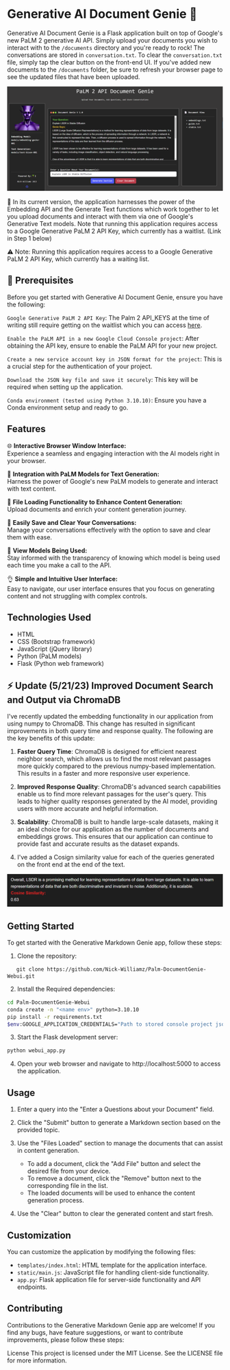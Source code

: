 # Generative AI Document Genie :genie:

Generative AI Document Genie is a Flask application built on top of Google's new PaLM 2 generative AI API. Simply upload your documents you wish to interact with to the `/documents` directory and you're ready to rock! The conversations are stored in `conversation.txt`. To clear the `conversation.txt` file, simply tap the clear button on the front-end UI. If you've added new documents to the `/documents` folder, be sure to refresh your browser page to see the updated files that have been uploaded. 

![Image showing working application running in browser](/static/img/PaLM2_Doc_Genie.png)

:rocket: In its current version, the application harnesses the power of the Embedding API and the Generate Text functions which work together to let you upload documents and interact with them via one of Google's Generative Text models. Note that running this application requires access to a Google Generative PaLM 2 API Key, which currently has a waitlist. (Link in Step 1 below)

⚠️ Note: Running this application requires access to a Google Generative PaLM 2 API Key, which currently has a waiting list.

## :key: Prerequisites

Before you get started with Generative AI Document Genie, ensure you have the following:

`Google Generative PaLM 2 API Key`:
   The Palm 2 API_KEYS at the time of writing still require getting on the waitlist which you can access [here](https://developers.generativeai.google/).

`Enable the PaLM API in a new Google Cloud Console project`:
   After obtaining the API key, ensure to enable the PaLM API for your new project.

`Create a new service account key in JSON format for the project`:
   This is a crucial step for the authentication of your project.

`Download the JSON key file and save it securely`:
   This key will be required when setting up the application.

`Conda environment (tested using Python 3.10.10)`:
   Ensure you have a Conda environment setup and ready to go.

## Features

🌐 **Interactive Browser Window Interface:**  
Experience a seamless and engaging interaction with the AI models right in your browser.

🤖 **Integration with PaLM Models for Text Generation:**  
Harness the power of Google's new PaLM models to generate and interact with text content.

📁 **File Loading Functionality to Enhance Content Generation:**  
Upload documents and enrich your content generation journey.

💾 **Easily Save and Clear Your Conversations:**  
Manage your conversations effectively with the option to save and clear them with ease.

👀 **View Models Being Used:**  
Stay informed with the transparency of knowing which model is being used each time you make a call to the API.

👌 **Simple and Intuitive User Interface:**  
Easy to navigate, our user interface ensures that you focus on generating content and not struggling with complex controls.

## Technologies Used

- HTML
- CSS (Bootstrap framework)
- JavaScript (jQuery library)
- Python (PaLM models)
- Flask (Python web framework)


## ⚡ Update (5/21/23) Improved Document Search and Output via ChromaDB

I've recently updated the embedding functionality in our application from using numpy to ChromaDB. This change has resulted in significant improvements in both query time and response quality. The following are the key benefits of this update:

1. **Faster Query Time**: ChromaDB is designed for efficient nearest neighbor search, which allows us to find the most relevant passages more quickly compared to the previous numpy-based implementation. This results in a faster and more responsive user experience.

2. **Improved Response Quality**: ChromaDB's advanced search capabilities enable us to find more relevant passages for the user's query. This leads to higher quality responses generated by the AI model, providing users with more accurate and helpful information.

3. **Scalability**: ChromaDB is built to handle large-scale datasets, making it an ideal choice for our application as the number of documents and embeddings grows. This ensures that our application can continue to provide fast and accurate results as the dataset expands.

4. I've added a Cosign similarity value for each of the queries generated on the front end at the end of the text.

![Image showign new feature added to chat window](/static/img/cosign_sims.png)

## Getting Started

To get started with the Generative Markdown Genie app, follow these steps:

1. Clone the repository:
```
   git clone https://github.com/Nick-Williamz/Palm-DocumentGenie-Webui.git
```

2. Install the Required dependencies:

```bash
cd Palm-DocumentGenie-Webui
conda create -n "<name env>" python=3.10.10
pip install -r requirements.txt
$env:GOOGLE_APPLICATION_CREDENTIALS="Path to stored console project json key"
```

3. Start the Flask development server:

```bash
python webui_app.py
```

4. Open your web browser and navigate to http://localhost:5000 to access the application.

## Usage
1. Enter a query into the "Enter a Questions about your Document" field.
2. Click the "Submit" button to generate a Markdown section based on the provided topic.
3. Use the "Files Loaded" section to manage the documents that can assist in content generation.

   - To add a document, click the "Add File" button and select the desired file from your device.
   - To remove a document, click the "Remove" button next to the corresponding file in the list.
   - The loaded documents will be used to enhance the content generation process.

4. Use the "Clear" button to clear the generated content and start fresh.

## Customization
You can customize the application by modifying the following files:

- `templates/index.html`: HTML template for the application interface.
- `static/main.js`: JavaScript file for handling client-side functionality.
- `app.py`: Flask application file for server-side functionality and API endpoints.

## Contributing
Contributions to the Generative Markdown Genie app are welcome! If you find any bugs, have feature suggestions, or want to contribute improvements, please follow these steps:

License
This project is licensed under the MIT License. See the LICENSE file for more information.
